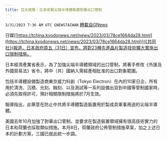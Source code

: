 ```yaml
---
title: 亞太縱覽｜日本收緊尖端半導體裝置對華出口管制
---
```

`3/31/2023 7:36 AM UTC GNEWSTAIWAN` [轉載自GNews](https://gnews.org/articles/1062096)

日媒[[https://tchina.kyodonews.net/news/2023/03/78ce1664da28.html](https://tchina.kyodonews.net/news/2023/03/78ce1664da28.html)](《共同社》)報道，日本政府周五（31日）宣布，將對23種先進晶片製造技術擴大實施出口限制措施。

  

日本經濟產業省表示，為了加強尖端半導體領域的出口管制，將著手修改《外匯及外國貿易法》省令，將中（共）國納入需經產相批准的出口對象範圍。

包括半導體設備製造商東京威力科創（Tokyo Electron）在內的10家日企，所有用於清洗、沉積、光刻、蝕刻、以及測試等一系列設備出貨到中國等管制國家時，必須先取得許可，預計相關限制措施將於7月生效。

  

報導指出，此舉意在防止中共將半導體製造裝置用於製成具軍事用途的尖端半導體。

  

美國去年10月加強了對華出口管制，並要求在製造裝置領域擁有很高技術實力的日本和荷蘭也採取類似措施。本月8日，荷蘭政府公佈管制措施草案，加之上述日本的計劃方案，三國已就此統一步調。
